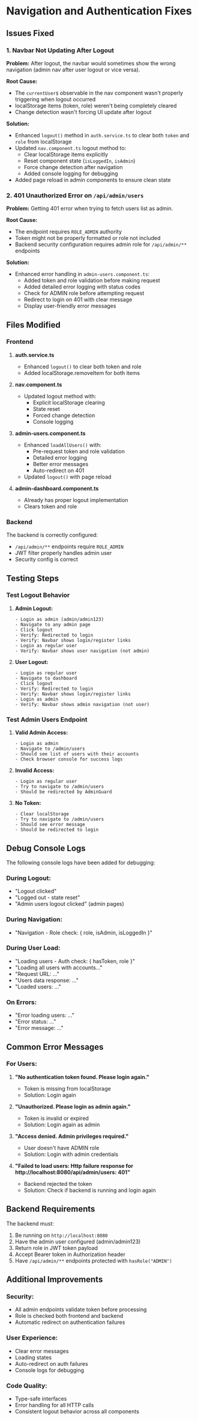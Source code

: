 # Navigation and Authentication Fixes

## Issues Fixed

### 1. Navbar Not Updating After Logout
**Problem:** After logout, the navbar would sometimes show the wrong navigation (admin nav after user logout or vice versa).

**Root Cause:** 
- The `currentUser$` observable in the nav component wasn't properly triggering when logout occurred
- localStorage items (token, role) weren't being completely cleared
- Change detection wasn't forcing UI update after logout

**Solution:**
- Enhanced `logout()` method in `auth.service.ts` to clear both `token` and `role` from localStorage
- Updated `nav.component.ts` logout method to:
  - Clear localStorage items explicitly
  - Reset component state (`isLoggedIn`, `isAdmin`)
  - Force change detection after navigation
  - Added console logging for debugging
- Added page reload in admin components to ensure clean state

### 2. 401 Unauthorized Error on `/api/admin/users`
**Problem:** Getting 401 error when trying to fetch users list as admin.

**Root Cause:**
- The endpoint requires `ROLE_ADMIN` authority
- Token might not be properly formatted or role not included
- Backend security configuration requires admin role for `/api/admin/**` endpoints

**Solution:**
- Enhanced error handling in `admin-users.component.ts`:
  - Added token and role validation before making request
  - Added detailed error logging with status codes
  - Check for ADMIN role before attempting request
  - Redirect to login on 401 with clear message
  - Display user-friendly error messages

## Files Modified

### Frontend

1. **auth.service.ts**
   - Enhanced `logout()` to clear both token and role
   - Added localStorage.removeItem for both items

2. **nav.component.ts**
   - Updated logout method with:
     - Explicit localStorage clearing
     - State reset
     - Forced change detection
     - Console logging

3. **admin-users.component.ts**
   - Enhanced `loadAllUsers()` with:
     - Pre-request token and role validation
     - Detailed error logging
     - Better error messages
     - Auto-redirect on 401
   - Updated `logout()` with page reload

4. **admin-dashboard.component.ts**
   - Already has proper logout implementation
   - Clears token and role

### Backend

The backend is correctly configured:
- `/api/admin/**` endpoints require `ROLE_ADMIN`
- JWT filter properly handles admin user
- Security config is correct

## Testing Steps

### Test Logout Behavior

1. **Admin Logout:**
   ```
   - Login as admin (admin/admin123)
   - Navigate to any admin page
   - Click logout
   - Verify: Redirected to login
   - Verify: Navbar shows login/register links
   - Login as regular user
   - Verify: Navbar shows user navigation (not admin)
   ```

2. **User Logout:**
   ```
   - Login as regular user
   - Navigate to dashboard
   - Click logout
   - Verify: Redirected to login
   - Verify: Navbar shows login/register links
   - Login as admin
   - Verify: Navbar shows admin navigation (not user)
   ```

### Test Admin Users Endpoint

1. **Valid Admin Access:**
   ```
   - Login as admin
   - Navigate to /admin/users
   - Should see list of users with their accounts
   - Check browser console for success logs
   ```

2. **Invalid Access:**
   ```
   - Login as regular user
   - Try to navigate to /admin/users
   - Should be redirected by AdminGuard
   ```

3. **No Token:**
   ```
   - Clear localStorage
   - Try to navigate to /admin/users
   - Should see error message
   - Should be redirected to login
   ```

## Debug Console Logs

The following console logs have been added for debugging:

### During Logout:
- "Logout clicked"
- "Logged out - state reset"
- "Admin users logout clicked" (admin pages)

### During Navigation:
- "Navigation - Role check: { role, isAdmin, isLoggedIn }"

### During User Load:
- "Loading users - Auth check: { hasToken, role }"
- "Loading all users with accounts..."
- "Request URL: ..."
- "Users data response: ..."
- "Loaded users: ..."

### On Errors:
- "Error loading users: ..."
- "Error status: ..."
- "Error message: ..."

## Common Error Messages

### For Users:

1. **"No authentication token found. Please login again."**
   - Token is missing from localStorage
   - Solution: Login again

2. **"Unauthorized. Please login as admin again."**
   - Token is invalid or expired
   - Solution: Login again as admin

3. **"Access denied. Admin privileges required."**
   - User doesn't have ADMIN role
   - Solution: Login with admin credentials

4. **"Failed to load users: Http failure response for http://localhost:8080/api/admin/users: 401"**
   - Backend rejected the token
   - Solution: Check if backend is running and login again

## Backend Requirements

The backend must:
1. Be running on `http://localhost:8080`
2. Have the admin user configured (admin/admin123)
3. Return role in JWT token payload
4. Accept Bearer token in Authorization header
5. Have `/api/admin/**` endpoints protected with `hasRole("ADMIN")`

## Additional Improvements

### Security:
- All admin endpoints validate token before processing
- Role is checked both frontend and backend
- Automatic redirect on authentication failures

### User Experience:
- Clear error messages
- Loading states
- Auto-redirect on auth failures
- Console logs for debugging

### Code Quality:
- Type-safe interfaces
- Error handling for all HTTP calls
- Consistent logout behavior across all components
